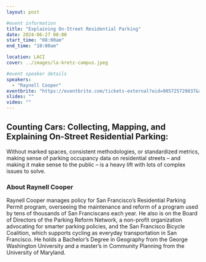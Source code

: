 ```yaml
---
layout: post

#event information
title: "Explaining On-Street Residential Parking"
date: 2024-06-27 08:00
start_time: "08:00am"
end_time: "10:00am"

location: LACI
cover: ../images/la-kretz-campus.jpeg

#event speaker details
speakers:
  - "Raynell Cooper"
eventbrite: "https://eventbrite.com/tickets-external?eid=905725729037&ref=etckt"
slides: ""
video: ""
---
```


## Counting Cars: Collecting, Mapping, and Explaining On-Street Residential Parking:

Without marked spaces, consistent methodologies, or standardized metrics, making sense of parking occupancy data on residential streets – and making it make sense to the public – is a heavy lift with lots of complex issues to solve.

### About Raynell Cooper

Raynell Cooper manages policy for San Francisco’s Residential Parking Permit program, overseeing the maintenance and reform of a program used by tens of thousands of San Franciscans each year. He also is on the Board of Directors of the Parking Reform Network, a non-profit organization advocating for smarter parking policies, and the San Francisco Bicycle Coalition, which supports cycling as everyday transportation in San Francisco. He holds a Bachelor’s Degree in Geography from the George Washington University and a master’s in Community Planning from the University of Maryland.
